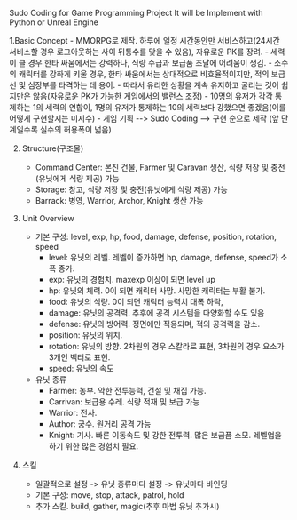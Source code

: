 Sudo Coding for Game Programming Project
It will be Implement with Python or Unreal Engine

1.Basic Concept
	- MMORPG로 제작. 하루에 일정 시간동안만 서비스하고(24시간 서비스할 경우 로그아웃하는 사이 뒤통수를 맞을 수 있음), 자유로운 PK를 장려.
	- 세력이 클 경우 한타 싸움에서는 강력하나, 식량 수급과 보급품 조달에 어려움이 생김.
	- 소수의 캐릭터를 강하게 키울 경우, 한타 싸움에서는 상대적으로 비효율적이지만, 적의 보급선 및 심장부를 타격하는 데 용이.
	- 따라서 유리한 상황을 계속 유지하고 굴리는 것이 쉽지만은 않음(자유로운 PK가 가능한 게임에서의 밸런스 조정)
	- 10명의 유저가 각각 통제하는 1의 세력의 연합이, 1명의 유저가 통제하는 10의 세력보다 강했으면 좋겠음(이를 어떻게 구현할지는 미지수)
	- 게임 기획 --> Sudo Coding --> 구현 순으로 제작 (앞 단계일수록 실수의 허용폭이 넓음)

2. Structure(구조물)
	- Command Center: 본진 건물, Farmer 및 Caravan 생산, 식량 저장 및 충전(유닛에게 식량 제공) 가능
	- Storage: 창고, 식량 저장 및 충전(유닛에게 식량 제공) 가능
	- Barrack: 병영, Warrior, Archor, Knight 생산 가능
	
3. Unit Overview
	- 기본 구성: level, exp, hp, food, damage, defense, position, rotation, speed
		- level: 유닛의 레벨. 레벨이 증가하면 hp, damage, defense, speed가 소폭 증가.
		- exp: 유닛의 경험치. maxexp 이상이 되면 level up
		- hp: 유닛의 체력. 0이 되면 캐릭터 사망. 사망한 캐릭터는 부활 불가.
		- food: 유닛의 식량. 0이 되면 캐릭터 능력치 대폭 하락,
		- damage: 유닛의 공격력. 추후에 공격 시스템을 다양화할 수도 있음
		- defense: 유닛의 방어력. 정면에만 적용되며, 적의 공격력을 감소.
		- position: 유닛의 위치.
		- rotation: 유닛의 방향. 2차원의 경우 스칼라로 표현, 3차원의 경우 요소가 3개인 벡터로 표현.
		- speed: 유닛의 속도
	- 유닛 종류
		- Farmer: 농부. 약한 전투능력, 건설 및 채집 가능.
		- Carrivan: 보급용 수레. 식량 적재 및 보급 가능
		- Warrior: 전사.
		- Author: 궁수. 원거리 공격 가능
		- Knight: 기사. 빠른 이동속도 및 강한 전투력. 많은 보급품 소모. 레벨업을 하기 위한 많은 경험치 필요.

4. 스킬
	- 일괄적으로 설정 -> 유닛 종류마다 설정 -> 유닛마다 바인딩
	- 기본 구성: move, stop, attack, patrol, hold
	- 추가 스킬. build, gather, magic(추후 마법 유닛 추가시)


